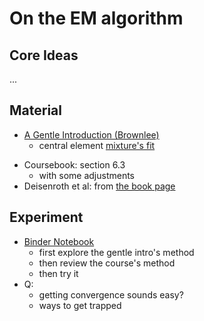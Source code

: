 # On the EM algorithm

## Core Ideas

...


## Material

* [A Gentle Introduction (Brownlee)](https://machinelearningmastery.com/expectation-maximization-em-algorithm/)
	* central element [mixture's fit](https://scikit-learn.org/1.4/modules/generated/sklearn.mixture.GaussianMixture.html#sklearn.mixture.GaussianMixture.fit)
- Coursebook: section 6.3
	- with some adjustments
- Deisenroth et al: from [the book page]()

## Experiment

* [Binder Notebook](https://code.notebooks-iubh.de/user/iubh-dlmdsas01-9bzq2xgp/lab)
	* first explore the gentle intro's method
	* then review the course's method
	* then try it
* Q: 
	* getting convergence sounds easy?
	* ways to get trapped
